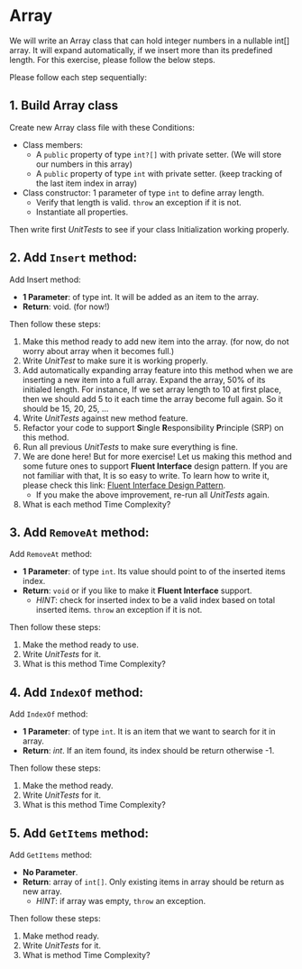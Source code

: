 
# Array
We will write an Array class that can hold integer numbers in a nullable int[] array. It will expand automatically, if we insert more than its predefined length. For this exercise, please follow the below steps. 

Please follow each step sequentially:

## 1. Build Array class
Create new Array class file with these Conditions:
- Class members:
  - A `public` property of type `int?[]` with private setter. (We will store our numbers in this array)
  - A `public` property of type `int` with private setter. (keep tracking of the last item index in array)
- Class constructor: 1 parameter of type `int` to define array length.
  - Verify that length is valid. `throw` an exception if it is not.
  - Instantiate all properties.

Then write first *UnitTests* to see if your class Initialization working properly.

## 2. Add `Insert` method:
Add Insert method:
   - **1 Parameter**: of type int. It will be added as an item to the array.
   - **Return**: void. (for now!)

Then follow these steps:
   1. Make this method ready to add new item into the array. (for now, do not worry about array when it becomes full.)
   2. Write *UnitTest* to make sure it is working properly.
   3. Add automatically expanding array feature into this method when we are inserting a new item into a full array. Expand the array, 50% of its initialed length. For instance, If we set array length to 10 at first place, then we should add 5 to it each time the array become full again. So it should be 15, 20, 25, ...
   4. Write *UnitTests* against new method feature.
   5. Refactor your code to support **S**ingle **R**esponsibility **P**rinciple (SRP) on this method.
   6. Run all previous *UnitTests* to make sure everything is fine.
   7. We are done here! But for more exercise! Let us making this method and some future ones to support **Fluent Interface** design pattern. If you are not familiar with that, It is so easy to write. To learn how to write it, please check this link: [Fluent Interface Design Pattern](https://dotnettutorials.net/lesson/fluent-interface-design-pattern/).
      - If you make the above improvement, re-run all *UnitTests* again.
   8. What is each method Time Complexity?

## 3. Add `RemoveAt` method:
Add `RemoveAt` method:
   - **1 Parameter**: of type `int`. Its value should point to of the inserted items index.
   - **Return**: `void` or if you like to make it **Fluent Interface** support.
     - *HINT*: check for inserted index to be a valid index based on total inserted items. `throw` an exception if it is not.

Then follow these steps:
   1. Make the method ready to use.
   2. Write *UnitTests* for it.
   3. What is this method Time Complexity?

## 4. Add `IndexOf` method:
Add `IndexOf` method:
   - **1 Parameter**: of type `int`.  It is an item that we want to search for it in array.
   - **Return**: *int*. If an item found, its index should be return otherwise -1.

Then follow these steps:
 1. Make the method ready.
 2. Write *UnitTests* for it.
 3. What is this method Time Complexity?

## 5. Add `GetItems` method:
Add `GetItems` method:
   - **No Parameter**.
   - **Return**: array of `int[]`. Only existing items in array should be return as new array.
     - *HINT*: if array was empty, `throw` an exception.

Then follow these steps:
   1. Make method ready.
   2. Write *UnitTests* for it.
   3. What is method Time Complexity?
